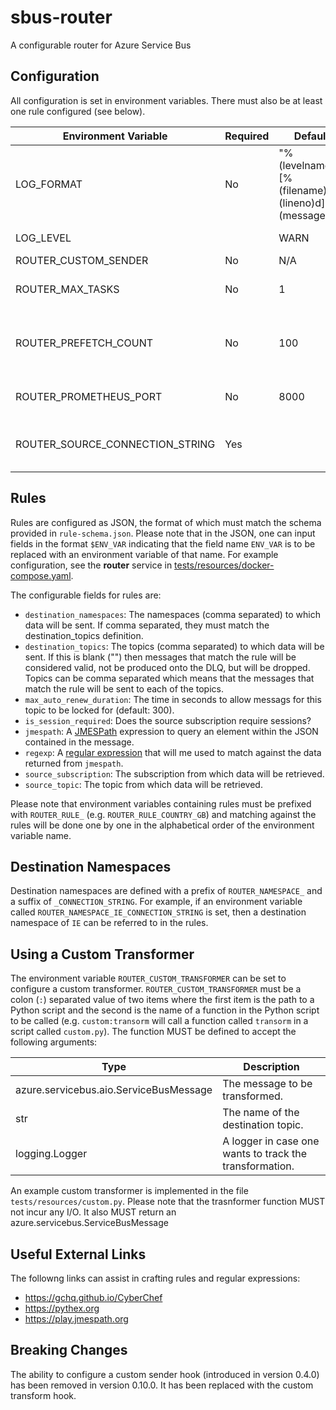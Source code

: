 # sbus-router

A configurable router for Azure Service Bus

## Configuration

All configuration is set in environment variables.  There must also be at
least one rule configured  (see below).

| Environment Variable | Required | Default | Description |
| -------------------- | -------- | ------- | ----------- |
| LOG_FORMAT | No | "%(levelname)s [%(filename)s:%(lineno)d] %(message)s" | The log format (passed to `logging.basicConfig) |
| LOG_LEVEL | | WARN | The log level for the router.|
| ROUTER_CUSTOM_SENDER | No | N/A | See below. |
| ROUTER_MAX_TASKS | No | 1 | The number of tasks to allocate to each topic/subscription. |
| ROUTER_PREFETCH_COUNT | No | 100 | The maximum number of messages to cache with each request to the service. |
| ROUTER_PROMETHEUS_PORT | No | 8000 | The port for Prometheus to start on. |
| ROUTER_SOURCE_CONNECTION_STRING | Yes | | The connection string for the source Service Bus namespace. |

## Rules

Rules are configured as JSON, the format of which must match the schema
provided in `rule-schema.json`.  Please note that in the JSON, one can
input fields in the format `$ENV_VAR` indicating that the field
name `ENV_VAR` is to be replaced with an environment variable of that
name.  For example configuration, see the **router** service in
[tests/resources/docker-compose.yaml](tests/resources/docker-compose.yaml).

The configurable fields for rules are:

- `destination_namespaces`: The namespaces (comma separated) to which data
  will be sent.  If comma separated, they must match the destination_topics
  definition.
- `destination_topics`: The topics (comma separated) to which data will be
  sent.  If this is blank ("") then messages that match the rule will be
  considered valid, not be produced onto the DLQ, but will be dropped.
  Topics can be comma separated which means that the messages that match
  the rule will be sent to each of the topics.
- `max_auto_renew_duration`: The time in seconds to allow messags for this
  topic to be locked for (default: 300).
- `is_session_required`: Does the source subscription require sessions?
- `jmespath`: A [JMESPath](https://jmespath.org/) expression to query an
  element within the JSON contained in the message.
- `regexp`: A
  [regular expression](https://en.wikipedia.org/wiki/Regular_expression)
  that will me used to match against the data returned from `jmespath`.
- `source_subscription`: The subscription from which data will be retrieved.
- `source_topic`: The topic from which data will be retrieved.

Please note that environment variables containing rules must be prefixed with
`ROUTER_RULE_` (e.g. `ROUTER_RULE_COUNTRY_GB`) and matching against the rules
will be done one by one in the alphabetical order of the environment variable
name.

## Destination Namespaces

Destination namespaces are defined with a prefix of `ROUTER_NAMESPACE_` and
a suffix of `_CONNECTION_STRING`.  For example, if an environment variable
called `ROUTER_NAMESPACE_IE_CONNECTION_STRING` is set, then a destination
namespace of `IE` can be referred to in the rules.

## Using a Custom Transformer

The environment variable `ROUTER_CUSTOM_TRANSFORMER` can be set to configure a
custom transformer.  `ROUTER_CUSTOM_TRANSFORMER` must be a colon (`:`)
separated value of two items where the first item is the path to a Python
script and the second is the name of a function in the Python script to be
called (e.g. `custom:transorm` will call a function called
`transorm` in a script called `custom.py`).  The function MUST be defined
to accept the following arguments:

| Type                                   | Description                                             |
| -------------------------------------- | ------------------------------------------------------- |
| azure.servicebus.aio.ServiceBusMessage | The message to be transformed.                          |
| str                                    | The name of the destination topic.                      |
| logging.Logger                         | A logger in case one wants to track the transformation. |

An example custom transformer is implemented in the file
`tests/resources/custom.py`.  Please note that the trasnformer function MUST
not incur any I/O.  It also MUST return an azure.servicebus.ServiceBusMessage

## Useful External Links

The followng links can assist in crafting rules and regular expressions:

- https://gchq.github.io/CyberChef
- https://pythex.org
- https://play.jmespath.org

## Breaking Changes

The ability to configure a custom sender hook (introduced in version 0.4.0) has
been removed in version 0.10.0.  It has been replaced with the custom transform
hook.
